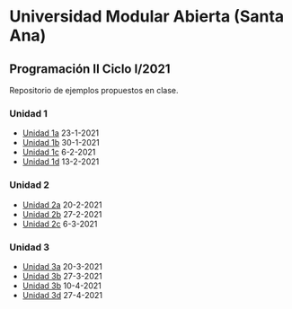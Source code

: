 # Universidad Modular Abierta (Santa Ana)
## Programación II Ciclo I/2021
Repositorio de ejemplos propuestos en clase.
### Unidad 1
 * [Unidad 1a](https://github.com/heurrutia-uma/Programacion_II/tree/main/2021/Unidad1a "Unidad 1a") 23-1-2021
 * [Unidad 1b](https://github.com/heurrutia-uma/Programacion_II/tree/main/2021/Unidad1b "Unidad 1b") 30-1-2021
 * [Unidad 1c](https://github.com/heurrutia-uma/Programacion_II/tree/main/2021/Unidad1c "Unidad 1c") 6-2-2021
 * [Unidad 1d](https://github.com/heurrutia-uma/Programacion_II/tree/main/2021/Unidad1d "Unidad 1d") 13-2-2021
### Unidad 2
 * [Unidad 2a](https://github.com/heurrutia-uma/Programacion_II/tree/main/2021/Unidad2a "Unidad 2a") 20-2-2021
 * [Unidad 2b](https://github.com/heurrutia-uma/Programacion_II/tree/main/2021/Unidad2b "Unidad 2b") 27-2-2021
 * [Unidad 2c](https://github.com/heurrutia-uma/Programacion_II/tree/main/2021/Unidad2b "Unidad 2c") 6-3-2021
### Unidad 3
 * [Unidad 3a](https://github.com/heurrutia-uma/Programacion_II/tree/main/2021/Unidad3a "Unidad 3a") 20-3-2021
 * [Unidad 3b](https://github.com/heurrutia-uma/Programacion_II/tree/main/2021/Unidad3b "Unidad 3b") 27-3-2021
 * [Unidad 3b](https://github.com/heurrutia-uma/Programacion_II/tree/main/2021/Unidad3b "Unidad 3b") 10-4-2021
 * [Unidad 3d](https://github.com/heurrutia-uma/Programacion_II/tree/main/2021/Unidad3d/Reportes "Unidad 3d") 27-4-2021
